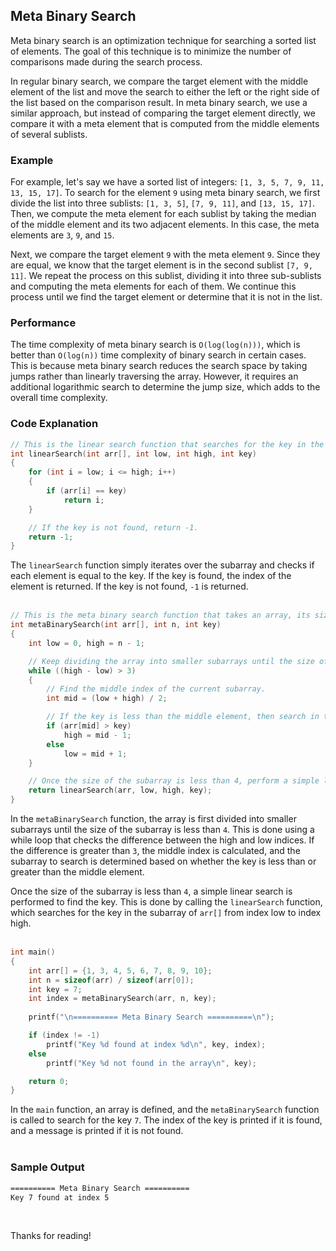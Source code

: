 ## Meta Binary Search
Meta binary search is an optimization technique for searching a sorted list of elements. The goal of this technique is to minimize the number of comparisons made during the search process.

In regular binary search, we compare the target element with the middle element of the list and move the search to either the left or the right side of the list based on the comparison result. In meta binary search, we use a similar approach, but instead of comparing the target element directly, we compare it with a meta element that is computed from the middle elements of several sublists.


### Example
For example, let's say we have a sorted list of integers: `[1, 3, 5, 7, 9, 11, 13, 15, 17]`. To search for the element `9` using meta binary search, we first divide the list into three sublists: `[1, 3, 5]`, `[7, 9, 11]`, and `[13, 15, 17]`. Then, we compute the meta element for each sublist by taking the median of the middle element and its two adjacent elements. In this case, the meta elements are `3`, `9`, and `15`.

Next, we compare the target element `9` with the meta element `9`. Since they are equal, we know that the target element is in the second sublist `[7, 9, 11]`. We repeat the process on this sublist, dividing it into three sub-sublists and computing the meta elements for each of them. We continue this process until we find the target element or determine that it is not in the list.


### Performance
The time complexity of meta binary search is `O(log(log(n)))`, which is better than `O(log(n))` time complexity of binary search in certain cases. This is because meta binary search reduces the search space by taking jumps rather than linearly traversing the array. However, it requires an additional logarithmic search to determine the jump size, which adds to the overall time complexity.


### Code Explanation
```c
// This is the linear search function that searches for the key in the subarray of arr[] from index low to index high.
int linearSearch(int arr[], int low, int high, int key)
{
    for (int i = low; i <= high; i++)
    {
        if (arr[i] == key)
            return i;
    }

    // If the key is not found, return -1.
    return -1;
}
```
The `linearSearch` function simply iterates over the subarray and checks if each element is equal to the key. If the key is found, the index of the element is returned. If the key is not found, `-1` is returned.
<br>
<br>

```c
// This is the meta binary search function that takes an array, its size, and the value to search for as arguments.
int metaBinarySearch(int arr[], int n, int key)
{
    int low = 0, high = n - 1;

    // Keep dividing the array into smaller subarrays until the size of the subarray is less than 4.
    while ((high - low) > 3)
    {
        // Find the middle index of the current subarray.
        int mid = (low + high) / 2;

        // If the key is less than the middle element, then search in the left half of the subarray. Otherwise, search in the right half of the subarray.
        if (arr[mid] > key)
            high = mid - 1;
        else
            low = mid + 1;
    }

    // Once the size of the subarray is less than 4, perform a simple linear search to find the key.
    return linearSearch(arr, low, high, key);
}
```
In the `metaBinarySearch` function, the array is first divided into smaller subarrays until the size of the subarray is less than `4`. This is done using a while loop that checks the difference between the high and low indices. If the difference is greater than `3`, the middle index is calculated, and the subarray to search is determined based on whether the key is less than or greater than the middle element.

Once the size of the subarray is less than `4`, a simple linear search is performed to find the key. This is done by calling the `linearSearch` function, which searches for the key in the subarray of `arr[]` from index low to index high.
<br>
<br>

```c
int main()
{
    int arr[] = {1, 3, 4, 5, 6, 7, 8, 9, 10};
    int n = sizeof(arr) / sizeof(arr[0]);
    int key = 7;
    int index = metaBinarySearch(arr, n, key);
	
	printf("\n========== Meta Binary Search ==========\n");

    if (index != -1)
        printf("Key %d found at index %d\n", key, index);
    else
        printf("Key %d not found in the array\n", key);

    return 0;
}

```
In the `main` function, an array is defined, and the `metaBinarySearch` function is called to search for the key `7`. The index of the key is printed if it is found, and a message is printed if it is not found.
<br>
<br>

### Sample Output
```bash
========== Meta Binary Search ==========
Key 7 found at index 5
```
<br>

Thanks for reading!